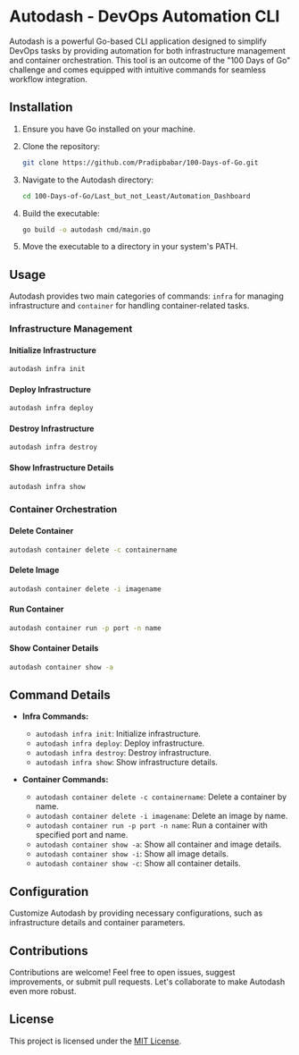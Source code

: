 # Autodash - DevOps Automation CLI

Autodash is a powerful Go-based CLI application designed to simplify DevOps tasks by providing automation for both infrastructure management and container orchestration. This tool is an outcome of the "100 Days of Go" challenge and comes equipped with intuitive commands for seamless workflow integration.

## Installation

1. Ensure you have Go installed on your machine.
2. Clone the repository:

    ```bash
    git clone https://github.com/Pradipbabar/100-Days-of-Go.git
    ```

3. Navigate to the Autodash directory:

    ```bash
    cd 100-Days-of-Go/Last_but_not_Least/Automation_Dashboard
    ```

4. Build the executable:

    ```bash
    go build -o autodash cmd/main.go
    ```

5. Move the executable to a directory in your system's PATH.

## Usage

Autodash provides two main categories of commands: `infra` for managing infrastructure and `container` for handling container-related tasks.

### Infrastructure Management

#### Initialize Infrastructure

```bash
autodash infra init
```

#### Deploy Infrastructure

```bash
autodash infra deploy
```

#### Destroy Infrastructure

```bash
autodash infra destroy
```

#### Show Infrastructure Details

```bash
autodash infra show
```

### Container Orchestration

#### Delete Container

```bash
autodash container delete -c containername
```

#### Delete Image

```bash
autodash container delete -i imagename
```

#### Run Container

```bash
autodash container run -p port -n name
```

#### Show Container Details

```bash
autodash container show -a 
```

## Command Details

- **Infra Commands:**
  - `autodash infra init`: Initialize infrastructure.
  - `autodash infra deploy`: Deploy infrastructure.
  - `autodash infra destroy`: Destroy infrastructure.
  - `autodash infra show`: Show infrastructure details.

- **Container Commands:**
  - `autodash container delete -c containername`: Delete a container by name.
  - `autodash container delete -i imagename`: Delete an image by name.
  - `autodash container run -p port -n name`: Run a container with specified port and name.
  - `autodash container show -a`: Show all container and image details.
  - `autodash container show -i`: Show all  image details.
  - `autodash container show -c`: Show all container  details.

## Configuration

Customize Autodash by providing necessary configurations, such as infrastructure details and container parameters.

## Contributions

Contributions are welcome! Feel free to open issues, suggest improvements, or submit pull requests. Let's collaborate to make Autodash even more robust.

## License

This project is licensed under the [MIT License](LICENSE).

